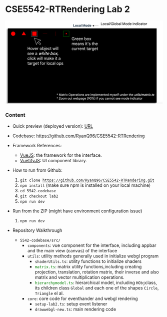 # CSE5542-RTRendering Lab 2
![image](./assets/lab2.png)
### Content
* Quick preview (deployed version): <a href="https://ryanq96.github.io/CSE5542-RTRendering/">URL</a>
* Codebase: https://github.com/RyanQ96/CSE5542-RTRendering
* Framework References: 
  * <a href="https://vuejs.org/">VueJS</a>: the framework for the interface. 
  * <a href="https://vuetifyjs.com/">VuetifyJS</a>: UI component library.
* How to run from Github:
  1. <code>git clone https://github.com/RyanQ96/CSE5542-RTRendering.git</code>
  2. <code>npm install</code> (make sure npm is installed on your local machine)
  3. <code>cd 5542-codebase</code>
  4. <code>git checkout lab2</code>
  5. <code>npm run dev</code> 
* Run from the ZIP (might have environment configuration issue) 
  1. <code>npm run dev</code>

* Repository Walkthrough 
  * <code>5542-codebase/src/</code> 
    * <code>components</code>: vue component for the interface, including appbar and the main view (canvas) of the interface 
    * <code>utils</code>: utility methods generally used in initialize webgl program 
      * <code>shaderUtils.ts</code>: utility functions to initialize shaders
      * <a><code style="color: green">matrix.ts</code>: matrix utility functions,including creating projection, translation, rotation matrix, their inverse and also matrix and vector multiplication operations.</a>
      * <a><code style="color: green">hierarchymodel.ts</code>: hierarchical model, including <code>HObj</code>class, its children class <code>Global</code> and each one of the shapes <code>Circle</code>, <code>Triangle</code> el al.</a>
    * <code>core</code>: core code for eventhander and webgl rendering
      * <code>setup-lab2.ts</code>: setup event listener 
      * <code>drawwebgl-new.ts</code>: main rendering code